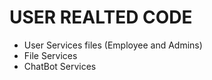 # USER REALTED CODE
  - User Services files (Employee and Admins)
  - File Services
  - ChatBot Services
